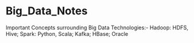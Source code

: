 # Big_Data_Notes

Important Concepts surrounding Big Data Technologies:-
Hadoop: HDFS, Hive;
Spark: Python, Scala;
Kafka;
HBase;
Oracle
